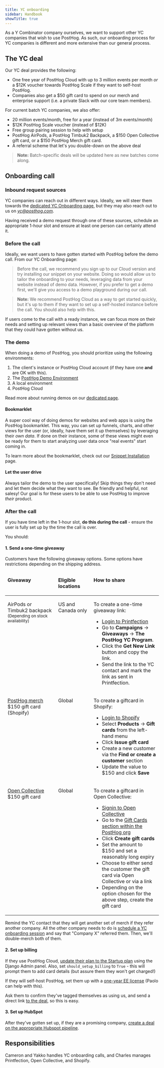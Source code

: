```yaml
---
title: YC onboarding
sidebar: Handbook
showTitle: true
---
```


As a Y Combinator company ourselves, we want to support other YC companies that wish to use PostHog. As such, our onboarding process for YC companies is different and more extensive than our general process.

## The YC deal

Our YC deal provides the following:

- One free year of PostHog Cloud with up to 3 million events per month *or* a $12K voucher towards PostHog Scale if they want to self-host PostHog.
- Companies also get a $50 gift card to spend on our merch and enterprise support (i.e. a private Slack with our core team members).

For current batch YC companies, we also offer:

- 20 million events/month, free for a year (instead of 3m events/month)
- $12K PostHog Scale voucher (instead of $12K)
- Free group pairing session to help with setup
- PostHog AirPods, a PostHog Timbuk2 Backpack, a $150 Open Collective gift card, or a $150 PostHog Merch gift card.
- A referral scheme that let's you double-down on the above deal

> **Note:** Batch-specific deals will be updated here as new batches come along.

## Onboarding call

### Inbound request sources

YC companies can reach out in different ways. Ideally, we will steer them towards the [dedicated YC Onboarding page](/yc-onboarding), but they may also reach out to us on _[yc@posthog.com](mailto:yc@posthog.com)_.

Having received a demo request through one of these sources, schedule an appropriate 1-hour slot and ensure at least one person can certainly attend it.

### Before the call

Ideally, we want users to have gotten started with PostHog before the demo call. From our YC Onboarding page:

> Before the call, we recommend you sign up to our Cloud version and try installing our snippet on your website. Doing so would allow us to tailor the onboarding to your needs, leveraging data from your website instead of demo data. However, if you prefer to get a demo first, we'll give you access to a demo playground during our call.

> **Note:** We recommend PostHog Cloud as a way to get started quickly, but it's up to them if they want to set up a self-hosted instance before the call. You should also help with this.

If users come to the call with a ready instance, we can focus more on their needs and setting up relevant views than a basic overview of the platform that they could have gotten without us.

### The demo

When doing a demo of PostHog, you should prioritize using the following environments:

1. The client's instance or PostHog Cloud account (if they have one **and** are OK with this). 
2. The [PostHog Demo Environment](https://playground.posthog.com)
3. A local environment
4. PostHog Cloud 

Read more about running demos on our [dedicated page](/handbook/growth/sales/demos).

#### Bookmarklet

A super cool way of doing demos for websites and web apps is using the PostHog bookmarklet. This way, you can set up funnels, charts, and other views for the user (or, ideally, have them set it up themselves) by leveraging their *own data*. If done on their instance, some of these views might even be ready for them to start analyzing user data once "real events" start coming in.

To learn more about the bookmarklet, check out our [Snippet Installation](/docs/integrate/client/snippet-installation#get-started-with-no-code) page.

#### Let the user drive

Always tailor the demo to the user specifically! Skip things they don't need and let them decide what they want to see. Be friendly and helpful, not salesy! Our goal is for these users to be able to use PostHog to improve *their* product.

### After the call

If you have time left in the 1-hour slot, **do this during the call** - ensure the user is fully set up by the time the call is over.

You should:


#### 1. Send a one-time giveaway

Customers have the following giveaway options. Some options have restrictions depending on the shipping address.

<table>
<thead>
<tr>
<td width="150" valign="top">

**Giveaway**

</td>
<td width="100" valign="top">

**Eligible locations**

</td>
<td valign="top">

**How to share**

</td>
</tr>
</thead>
<tbody>

<!-- AirPods or Timbuk2 backpack via Printfection -->
<tr>
<td valign="top">

AirPods or Timbuk2 backpack
<small>(Depending on stock availability)</small>

</td>
<td valign="top">

US and Canada only

</td>
<td valign="top">

To create a one-time giveaway link:

- [Login to Printfection](https://app.printfection.com/account/secure_login.php)
- Go to **Campaigns** -> **Giveaways** -> **The PostHog YC Program**.
- Click the **Get New Link** button and copy the link.
- Send the link to the YC contact and mark the link as sent in Printfection.

</td>
</tr>

<!-- Shopify merch giftcard -->

<tr>
<td valign="top">

[PostHog merch](https://merch.posthog.com) $150 gift card (Shopify)

</td>
<td valign="top">

Global

</td>
<td valign="top">

To create a giftcard in Shopify:

- [Login to Shopify](https://posthog.myshopify.com/admin)
- Select **Products** -> **Gift cards** from the left-hand menu
- Click **Issue gift card**
- Create a new customer via the **Find or create a customer** section
- Update the value to $150 and click **Save**

</td>
</tr>

<!-- Open Collective giftcard -->

<tr>
<td valign="top">

[Open Collective](https://opencollective.com) $150 gift card

</td>
<td valign="top">

Global

</td>
<td valign="top">

To create a giftcard in Open Collective:

- [Signin to Open Collective](https://opencollective.com/signin)
- Go to the [Gift Cards section within the PostHog org](https://opencollective.com/posthog/edit/gift-cards)
- Click **Create gift cards**
- Set the amount to $150 and set a reasonably long expiry
- Choose to either send the customer the gift card via Open Collective or via a link
- Depending on the option chosen for the above step, create the gift card

</td>
</tr>

</tbody>
</table>

Remind the YC contact that they will get another set of merch if they refer another company. All the other company needs to do is [schedule a YC onboarding session](/yc-onboarding) and say that "Company X" referred them. Then, we'll double-merch both of them.

#### 2. Set up billing

If they use PostHog Cloud, [update their plan to the Startup plan](/handbook/growth/sales/billing) using the Django Admin panel. Also, set `should_setup_billing` to `True` - this will prompt them to add card details (but assure them they won't get charged!)

If they will self-host PostHog, set them up with a [one-year EE license](/handbook/growth/sales/billing) (Paolo can help with this).

Ask them to confirm they've tagged themselves as using us, and send a direct link [to the deal](https://bookface.ycombinator.com/deals/687), so this is easy.

#### 3. Set up HubSpot

After they've gotten set up, if they are a promising company, [create a deal on the appropriate Hubspot pipeline](/handbook/growth/sales/sales-operations).

## Responsibilities

Cameron and Yakko handles YC onboarding calls, and Charles manages Printfection, Open Collective, and Shopify.
